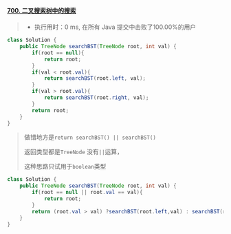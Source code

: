 #### [700. 二叉搜索树中的搜索](https://leetcode-cn.com/problems/search-in-a-binary-search-tree/)

> - 执行用时：0 ms, 在所有 Java 提交中击败了100.00%的用户

```java
class Solution {
    public TreeNode searchBST(TreeNode root, int val) {
        if(root == null){
            return root;
        }
        if(val < root.val){
            return searchBST(root.left, val);
        }
        if(val > root.val){
            return searchBST(root.right, val);
        }
        return root;
    }
}
```

> 做错地方是`return searchBST() || searchBST()`
>
> 返回类型都是`TreeNode`  没有`||`运算，
>
> 这种思路只试用于`boolean`类型

```java
class Solution {
    public TreeNode searchBST(TreeNode root, int val) {
        if(root == null || root.val == val){
            return root;
        }
        return (root.val > val) ?searchBST(root.left,val) : searchBST(root.right,val);
    }
}
```

